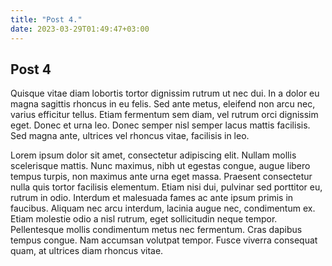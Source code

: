 ```yaml
---
title: "Post 4."
date: 2023-03-29T01:49:47+03:00
---
```

## Post 4


Quisque vitae diam lobortis tortor dignissim rutrum ut nec dui. In a dolor eu magna sagittis rhoncus in eu felis. Sed ante metus, eleifend non arcu nec, varius efficitur tellus. Etiam fermentum sem diam, vel rutrum orci dignissim eget. Donec et urna leo. Donec semper nisl semper lacus mattis facilisis. Sed magna ante, ultrices vel rhoncus vitae, facilisis in leo.

Lorem ipsum dolor sit amet, consectetur adipiscing elit. Nullam mollis scelerisque mattis. Nunc maximus, nibh ut egestas congue, augue libero tempus turpis, non maximus ante urna eget massa. Praesent consectetur nulla quis tortor facilisis elementum. Etiam nisi dui, pulvinar sed porttitor eu, rutrum in odio. Interdum et malesuada fames ac ante ipsum primis in faucibus. Aliquam nec arcu interdum, lacinia augue nec, condimentum ex. Etiam molestie odio a nisl rutrum, eget sollicitudin neque tempor. Pellentesque mollis condimentum metus nec fermentum. Cras dapibus tempus congue. Nam accumsan volutpat tempor. Fusce viverra consequat quam, at ultrices diam rhoncus vitae.
